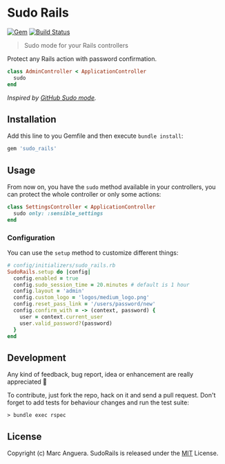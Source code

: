 # Sudo Rails

[![Gem](https://img.shields.io/gem/v/sudo_rails.svg?style=flat-square)](https://rubygems.org/gems/sudo_rails)
[![Build Status](https://travis-ci.org/markets/sudo_rails.svg)](https://travis-ci.org/markets/sudo_rails)

> Sudo mode for your Rails controllers

Protect any Rails action with password confirmation.

```ruby
class AdminController < ApplicationController
  sudo
end
```

*Inspired by [GitHub Sudo mode](https://help.github.com/en/articles/sudo-mode).*

## Installation

Add this line to you Gemfile and then execute `bundle install`:

```ruby
gem 'sudo_rails'
```

## Usage

From now on, you have the `sudo` method available in your controllers, you can protect the whole controller or only some actions:

```ruby
class SettingsController < ApplicationController
  sudo only: :sensible_settings
end
```

### Configuration

You can use the `setup` method to customize different things:

```ruby
# config/initializers/sudo_rails.rb
SudoRails.setup do |config|
  config.enabled = true
  config.sudo_session_time = 20.minutes # default is 1 hour
  config.layout = 'admin'
  config.custom_logo = 'logos/medium_logo.png'
  config.reset_pass_link = '/users/password/new'
  config.confirm_with = -> (context, password) {
    user = context.current_user
    user.valid_password?(password)
  }
end
```

## Development

Any kind of feedback, bug report, idea or enhancement are really appreciated :tada:

To contribute, just fork the repo, hack on it and send a pull request. Don't forget to add tests for behaviour changes and run the test suite:

    > bundle exec rspec

## License

Copyright (c) Marc Anguera. SudoRails is released under the [MIT](LICENSE) License.
